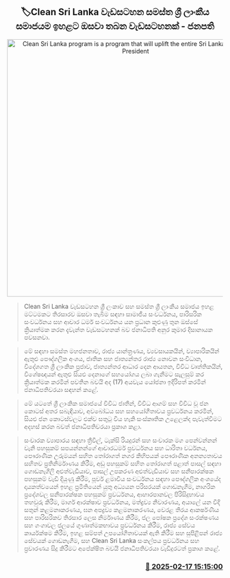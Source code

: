 <p align='center'><b><h2 align='center' title='Clean Sri Lanka program is a program that will uplift the entire Sri Lankan society - President'>🏷Clean Sri Lanka වැඩසටහන සමස්ත ශ්‍රී ලාංකීය සමාජයම ඉහළට ඔසවා තබන වැඩසටහනක් - ජනපති</h2></b></p>
<p align='center'><img src='https://helakuru.sgp1.cdn.digitaloceanspaces.com/esana/images/lib/anura-president-budget-2025.jpg' width='600' alt='Clean Sri Lanka program is a program that will uplift the entire Sri Lankan society - President'></p>

> Clean Sri Lanka වැඩසටහන ශ්‍රී ලංකා‍ව සහ සමස්​ත ශ්‍රී ලාංකීය සමාජය ඉහළ මට්ටමකට තිරසාරව ඔසවා තැබීම සඳහා සාමාජීය සංවර්ධනය, පාරිසරික සංවර්ධනය සහ ආචාර ධර්ම සංවර්ධනය යන ප්‍රධාන කුළුණු තුන ඔස්සේ ක්‍රියාත්මක කරන දැවැන්ත වැඩසටහනක් බව ජනාධිපති අනුර කුමාර දිසානායක පවසනවා.

> මේ සඳහා සමස්ත මහජනතාව, රාජ්‍ය යාන්ත්‍රණය, ව්‍යවසායකයින්, ව්‍යාපාරිකයින් ඇතුළු පෞද්ගලික අංශය, ජාතික සහ ජාත්‍යන්තර රාජ්‍ය නොවන සංවිධාන, විදේශගත ශ්‍රී ලාංකික ප්‍රජාව, ජාත්‍යන්තර ආධාර දෙන ආයතන, විවිධ වෘත්තිකයින්, විශේෂඥයන් ඇතුළු සියළු දෙනාගේ සහයෝගය ලබා ගැනීමට සැලසුම් කර ක්‍රියාත්මක කරමින් පවතින බවයි අද (17) අයවැය යෝජනා ඉදිරිපත් කරමින් ජනාධිපතිවරයා සඳහන් කළේ.

> මේ යටතේ ශ්‍රී ලාංකික සමාජයේ විවිධ ජාතීන්, විවිධ ආගම් ස​හ විවිධ වූ ජන කොටස් අතර සබැඳියාව, අවබෝධය සහ සහයෝගීතාවය ප්‍රවර්ධනය කරමින්, සියළු ජන කොටස්වලට එක්ව සතුටු විය හැකි සංස්කෘතික උළෙලක්​ද පැවැත්වීම​ට අදහස් කරන බවත් ජනාධිපතිවරයා ප්‍රකාශ කළා.

> සංචාරක ව්‍යාපාරය සඳහා ත්‍රීවීල්, ටැක්සි රියදුරන් සහ සංචාරක මග පෙන්වන්නන් වැනි පහසුකම් සපයන්නන්ගේ ආචාරධර්ම ප්‍රවර්ධනය සහ ධාරිතා වර්ධනය, පෞරාණික උරුමයන් සහිත තෝරාගත් නගර කිහිපයක් පෞරාණික අනන්‍යතාවය සහිතව ප්‍රතිනිර්මාණය කිරීම, අඩු පහසුකම් සහිත තෝරාගත් පළාත් පාසල් සඳහා ගොඩනැගිලි අළුත්වැඩියාව, පාසල් උපකරණ අළුත්වැඩියාව සහ සනීපාරක්ෂක පහසුකම් වැඩි දියුණු කිරීම, පූර්ව ළමාවිය සංවර්ධනය සඳහා පෞද්ගලික අංශයේද දායකත්වයෙන් ඉහළ ප්‍රමිතියෙන් යුතු අධ්‍යයන පරිසරයක් ගොඩනැගීම, නාගරික ප්‍රදේශවල සනීපාරක්ෂක පහසුකම් ප්‍රවර්ධනය, ආහාරපානවල පිරිසිදුභාවය තහවුරු කිරීම, මාර්ග ආරක්ෂාව ප්‍රවර්ධනය, මත්ද්‍රව්‍ය නිවාරණය, අයාලේ යන වීදි සතුන් කළමනාකරණය, ඝන අපද්‍රව්‍ය කළමනාකරණය, වෙරළ තීරය ආකර්ෂණීය සහ පාරිසරිකව තිරසාර ලෙස නිර්මාණය කිරීම, ජල පෝෂක ප්‍රදේශ සංරක්ෂණය සහ ගංගාවල ජලයේ ගුණාත්මකභාවය ප්‍රවර්ධනය කිරීම, රාජ්‍ය සේවය කාර්යක්ෂම කිරීම, ඉහළ සම්පත් උපයෝගීතාවයක් ඇති කිරීම සහ සුපිළිපන් රාජ්‍ය සේවයක් ගොඩනැගීම, සහ Clean Sri Lanka සංකල්පය ප්‍රවර්ධනය සහ ප්‍රචාරණය සිදු කිරීමට අපේක්ෂිත බවයි ජනාධිපතිවරයා වැඩිදුරටත් ප්‍රකාශ කළේ.



<h3 align='right'><a href='https://www.helakuru.lk/esana/p/107537/'>📅 2025-02-17 15:15:00</a></h3>
